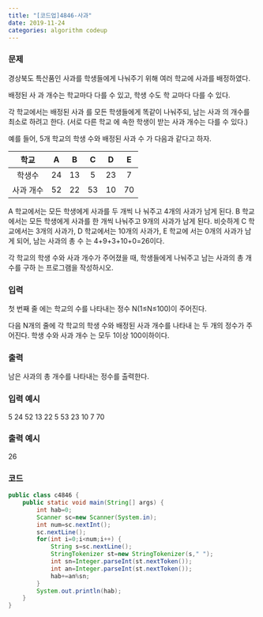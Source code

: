 ```yaml
---
title: "[코드업]4846-사과"
date: 2019-11-24
categories: algorithm codeup
---
```

### 문제
경상북도 특산품인 사과를 학생들에게 나눠주기 위해 여러 학교에 사과를 배정하였다.

배정된 사 과 개수는 학교마다 다를 수 있고, 학생 수도 학 교마다 다를 수 있다.

각 학교에서는 배정된 사과 를 모든 학생들에게 똑같이 나눠주되, 남는 사과 의 개수를 최소로 하려고 한다. (서로 다른 학교 에 속한 학생이 받는 사과 개수는 다를 수 있다.)

예를 들어, 5개 학교의 학생 수와 배정된 사과 수 가 다음과 같다고 하자.

|학교|A|B|C|D|E|
|:---:|:---:|:---:|:---:|:---:|:---:|
|학생수|24|13|5|23|7|
|사과 개수	|52|22|53|10|70|
A 학교에서는 모든 학생에게 사과를 두 개씩 나 눠주고 4개의 사과가 남게 된다. B 학교에서는 모든 학생에게 사과를 한 개씩 나눠주고 9개의 사과가 남게 된다. 비슷하게 C 학교에서는 3개의 사과가, D 학교에서는 10개의 사과가, E 학교에 서는 0개의 사과가 남게 되어, 남는 사과의 총 수 는 4+9+3+10+0=26이다.

각 학교의 학생 수와 사과 개수가 주어졌을 때, 학생들에게 나눠주고 남는 사과의 총 개수를 구하 는 프로그램을 작성하시오.

### 입력
첫 번째 줄 에는 학교의 수를 나타내는 정수 N(1≤N≤100)이 주어진다.

다음 N개의 줄에 각 학교의 학생 수와 배정된 사과 개수를 나타내 는 두 개의 정수가 주어진다. 학생 수와 사과 개수 는 모두 1이상 100이하이다.

### 출력
남은 사과의 총 개수를 나타내는 정수를 출력한다.

### 입력 예시
5
24 52
13 22
5 53
23 10
7 70

### 출력 예시
26

### 코드
```java
public class c4846 {
	public static void main(String[] args) {
		int hab=0;
		Scanner sc=new Scanner(System.in);
		int num=sc.nextInt();
		sc.nextLine();
		for(int i=0;i<num;i++) {
			String s=sc.nextLine();
			StringTokenizer st=new StringTokenizer(s," ");
			int sn=Integer.parseInt(st.nextToken());
			int an=Integer.parseInt(st.nextToken());
			hab+=an%sn;
		}
		System.out.println(hab);
	}
}
```
